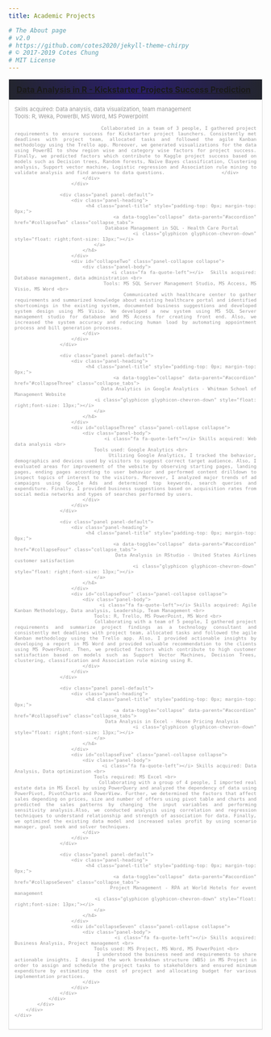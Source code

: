 ```yaml
---
title: Academic Projects

# The About page
# v2.0
# https://github.com/cotes2020/jekyll-theme-chirpy
# © 2017-2019 Cotes Chung
# MIT License
---
```

<head>
	<style>
		.container-portfolio { 
			position: relative; 
			width: 100%; 
			margin: 0 auto; 
			-webkit-transition: all 1s ease;
			-moz-transition: all 1s ease;
			-o-transition: all 1s ease;
			transition: all 1s ease;	
		}

		#filters {
			margin:1%;
			padding:0;
			list-style:none;
			display: inline-block;

		}

		#filters li {
			float:left;
			text-align: center;
		}

		#filters li span {
			display: block;
			padding:5px 20px;		
			text-decoration:none;
			color:#fff;
			cursor: pointer;
			background: #577285;
			margin: 2px;
		}

		#filters li span.active {
			color:#fff;
		}

		#portfoliolist .portfolio {
			-webkit-box-sizing: border-box;
			-moz-box-sizing: border-box;
			-o-box-sizing: border-box;
			width:31%;
			margin:1%;
			display:none;
			float:left;
			overflow:hidden;
		}

		.portfolio-wrapper {
			overflow:hidden;
			position: relative !important;
			background: #666;
			cursor:pointer;
		}

		.portfolio img {
			max-width:100%;
			position: relative;
		}

		.portfolio .label {
			position: absolute;
			width: 100%;
			height:40px;
			bottom:-40px;
			display: block !important;
		}

		.portfolio .label-bg {
			width: 100%;
			height:100%;
			position: absolute;
			top:0;
			left:0;
		}

		.portfolio .label-text {
			color:#fff;
			position: relative;
			z-index:500;
			padding:5px 8px;
			font-weight:300;
		}

		.portfolio .text-title {
			display:block;
			font-size:13px;
			margin: 1px;
			color : #fff;
			text-transform:capitalize;
		}
		#fancybox-title {
			margin-left: 10px !important;
			width: 380px !important;
			bottom: 10px !important;
			display: block !important;
		}


		@media only screen and (max-width: 767px) {

			#portfoliolist .portfolio {
				width:48%;
				margin:1%;
			}	

			.widget-profil,
			.flexy_content {
				margin-left: 10px;
				margin-right: 10px;
			}

		}

		@media only screen and (max-width: 550px) {

			#filters li  {
				width: 100%;
			}

			#profile .cycle-slideshow {
				display: none;
			}

		}

		/* #Clearing */
		/* Self Clearing Goodness */
		.container:after { content: "\0020"; display: block; height: 0; clear: both; visibility: hidden; }

		.clearfix:before,
		.clearfix:after,
		.row:before,
		.row:after {
			content: '\0020';
			display: block;
			overflow: hidden;
			visibility: hidden;
			width: 0;
			height: 0; }
		.row:after,
		.clearfix:after {
			clear: both; }
		.row,
		.clearfix {
			zoom: 1; }

		.clear {
			clear: both;
			display: block;
			overflow: hidden;
			visibility: hidden;
			width: 0;
			height: 0;
		}
		.content_2 {
			height: 580px;
			-webkit-box-sizing:border-box;
			-moz-box-sizing:border-box;
			box-sizing:border-box;		
		}
		.bottom-p .panel-body {
			padding: 15px;
			color: #999 !important;
			font-size: 14px;
			font-family: 'Lato', sans-serif;
		}
		.bottom-p .panel-group .panel {
			border-radius:0px;
		}
		.bottom-p .panel-heading {
			border-top-right-radius: 0px;
			border-top-left-radius: 0px;
			padding: 10px 15px;
		}
		#profile .bottom-p  {
			margin-top: 20px;
		}
		#profile .bottom-p p {
			border-left:0;
		}
		#profile .bottom-p h3 {
			margin-top: 60px;
			margin-bottom: 20px;
		}
		.bottom-p .panel-body {
			padding: 11px;
			font-size: 11px;
			text-align: justify;
		}
		.bottom-p .panel-group .panel {
			border-radius:0px;
		}
		.bottom-p .panel-group .panel-heading {
			border-radius:1px;
			border-color:#fff;
			background-image: radial-gradient( circle, rgba(42, 30, 107, 1) 0%, rgba(35, 37, 46, 1) 100%);
			color:white;
		}
		.collapse {
			display: none
		}
		.collapse.in {
			display: block
		}
		.collapsing {
			position: relative;
			height: 0;
			overflow: hidden;
			-webkit-transition: height .35s ease;
			transition: height .35s ease
		}
		.navbar-collapse.in {
			overflow-y: auto
		}
		.navbar-collapse.in {
			overflow-y: visible
		}
		.panel {
    margin-bottom: 20px;
    background-color: #fff;
    border: 1px solid transparent;
    border-radius: 4px;
    -webkit-box-shadow: 0 1px 1px rgba(0, 0, 0, 0.05);
    box-shadow: 0 1px 1px rgba(0, 0, 0, 0.05)
}
.panel-body {
    padding: 15px
}
.panel-body:before,
.panel-body:after {
    display: table;
    content: " "
}
.panel-body:after {
    clear: both
}
.panel-body:before,
.panel-body:after {
    display: table;
    content: " "
}
.panel-body:after {
    clear: both
}
.panel>.list-group {
    margin-bottom: 0
}
.panel>.list-group .list-group-item {
    border-width: 1px 0
}
.panel>.list-group .list-group-item:first-child {
    border-top-right-radius: 0;
    border-top-left-radius: 0
}
.panel>.list-group .list-group-item:last-child {
    border-bottom: 0
}
.panel-heading+.list-group .list-group-item:first-child {
    border-top-width: 0
}
.panel>.table,
.panel>.table-responsive>.table {
    margin-bottom: 0
}
.panel>.panel-body+.table,
.panel>.panel-body+.table-responsive {
    border-top: 1px solid #ddd
}
.panel>.table>tbody:first-child th,
.panel>.table>tbody:first-child td {
    border-top: 0
}
.panel>.table-bordered,
.panel>.table-responsive>.table-bordered {
    border: 0
}
.panel>.table-bordered>thead>tr>th:first-child,
.panel>.table-responsive>.table-bordered>thead>tr>th:first-child,
.panel>.table-bordered>tbody>tr>th:first-child,
.panel>.table-responsive>.table-bordered>tbody>tr>th:first-child,
.panel>.table-bordered>tfoot>tr>th:first-child,
.panel>.table-responsive>.table-bordered>tfoot>tr>th:first-child,
.panel>.table-bordered>thead>tr>td:first-child,
.panel>.table-responsive>.table-bordered>thead>tr>td:first-child,
.panel>.table-bordered>tbody>tr>td:first-child,
.panel>.table-responsive>.table-bordered>tbody>tr>td:first-child,
.panel>.table-bordered>tfoot>tr>td:first-child,
.panel>.table-responsive>.table-bordered>tfoot>tr>td:first-child {
    border-left: 0
}
.panel>.table-bordered>thead>tr>th:last-child,
.panel>.table-responsive>.table-bordered>thead>tr>th:last-child,
.panel>.table-bordered>tbody>tr>th:last-child,
.panel>.table-responsive>.table-bordered>tbody>tr>th:last-child,
.panel>.table-bordered>tfoot>tr>th:last-child,
.panel>.table-responsive>.table-bordered>tfoot>tr>th:last-child,
.panel>.table-bordered>thead>tr>td:last-child,
.panel>.table-responsive>.table-bordered>thead>tr>td:last-child,
.panel>.table-bordered>tbody>tr>td:last-child,
.panel>.table-responsive>.table-bordered>tbody>tr>td:last-child,
.panel>.table-bordered>tfoot>tr>td:last-child,
.panel>.table-responsive>.table-bordered>tfoot>tr>td:last-child {
    border-right: 0
}
.panel>.table-bordered>thead>tr:last-child>th,
.panel>.table-responsive>.table-bordered>thead>tr:last-child>th,
.panel>.table-bordered>tbody>tr:last-child>th,
.panel>.table-responsive>.table-bordered>tbody>tr:last-child>th,
.panel>.table-bordered>tfoot>tr:last-child>th,
.panel>.table-responsive>.table-bordered>tfoot>tr:last-child>th,
.panel>.table-bordered>thead>tr:last-child>td,
.panel>.table-responsive>.table-bordered>thead>tr:last-child>td,
.panel>.table-bordered>tbody>tr:last-child>td,
.panel>.table-responsive>.table-bordered>tbody>tr:last-child>td,
.panel>.table-bordered>tfoot>tr:last-child>td,
.panel>.table-responsive>.table-bordered>tfoot>tr:last-child>td {
    border-bottom: 0
}
.panel>.table-responsive {
    margin-bottom: 0;
    border: 0
}
.panel-heading {
    padding: 10px 15px;
    border-bottom: 1px solid transparent;
    border-top-right-radius: 3px;
    border-top-left-radius: 3px
}
.panel-heading>.dropdown .dropdown-toggle {
    color: inherit
}
.panel-title {
    margin-top: 0;
    margin-bottom: 0;
    font-size: 16px;
    color: inherit
}
.panel-title>a {
    color: inherit
}
.panel-footer {
    padding: 10px 15px;
    background-color: #f5f5f5;
    border-top: 1px solid #ddd;
    border-bottom-right-radius: 3px;
    border-bottom-left-radius: 3px
}
.panel-group .panel {
    margin-bottom: 0;
    overflow: hidden;
    border-radius: 4px
}
.panel-group .panel+.panel {
    margin-top: 5px
}
.panel-group .panel-heading {
    border-bottom: 0
}
.panel-group .panel-heading+.panel-collapse .panel-body {
    border-top: 1px solid #ddd
}
.panel-group .panel-footer {
    border-top: 0
}
.panel-group .panel-footer+.panel-collapse .panel-body {
    border-bottom: 1px solid #ddd
}
.panel-default {
    border-color: #ddd
}
.panel-default>.panel-heading {
    color: #333;
    background-color: #f5f5f5;
    border-color: #ddd
}
.panel-default>.panel-heading+.panel-collapse .panel-body {
    border-top-color: #ddd
}
.panel-default>.panel-footer+.panel-collapse .panel-body {
    border-bottom-color: #ddd
}
.panel-primary {
    border-color: #428bca
}
.panel-primary>.panel-heading {
    color: #fff;
    background-color: #428bca;
    border-color: #428bca
}
.panel-primary>.panel-heading+.panel-collapse .panel-body {
    border-top-color: #428bca
}
.panel-primary>.panel-footer+.panel-collapse .panel-body {
    border-bottom-color: #428bca
}
.panel-success {
    border-color: #d6e9c6
}
.panel-success>.panel-heading {
    color: #3c763d;
    background-color: #dff0d8;
    border-color: #d6e9c6
}
.panel-success>.panel-heading+.panel-collapse .panel-body {
    border-top-color: #d6e9c6
}
.panel-success>.panel-footer+.panel-collapse .panel-body {
    border-bottom-color: #d6e9c6
}
.panel-warning {
    border-color: #faebcc
}
.panel-warning>.panel-heading {
    color: #8a6d3b;
    background-color: #fcf8e3;
    border-color: #faebcc
}
.panel-warning>.panel-heading+.panel-collapse .panel-body {
    border-top-color: #faebcc
}
.panel-warning>.panel-footer+.panel-collapse .panel-body {
    border-bottom-color: #faebcc
}
.panel-danger {
    border-color: #ebccd1
}
.panel-danger>.panel-heading {
    color: #a94442;
    background-color: #f2dede;
    border-color: #ebccd1
}
.panel-danger>.panel-heading+.panel-collapse .panel-body {
    border-top-color: #ebccd1
}
.panel-danger>.panel-footer+.panel-collapse .panel-body {
    border-bottom-color: #ebccd1
}
.panel-info {
    border-color: #bce8f1
}
.panel-info>.panel-heading {
    color: #31708f;
    background-color: #d9edf7;
    border-color: #bce8f1
}
.panel-info>.panel-heading+.panel-collapse .panel-body {
    border-top-color: #bce8f1
}
.panel-info>.panel-footer+.panel-collapse .panel-body {
    border-bottom-color: #bce8f1
}
.bottom-p .panel-group .panel-heading. panel-title a:hover{
    color: #fff !important;
    border-bottom: 1px solid #fff;
}
	</style>
</head>

<div id="portfolio" class="content_2">
<!-- service 2 -->
	<div class="row">
		<div class="col-md-12">
			<div class="bottom-p">
				<div class="panel-group" id="accordion">
					<div class="panel panel-default">
						<div class="panel-heading">
							<h4 class="panel-title" style="padding-top: 0px; margin-top: 0px;">
								<a data-toggle="collapse" data-parent="#accordion" href="#collapseOne" class="collapse_tabs">
									Data Analysis in R - Kickstarter Projects Success Prediction
									<i class="glyphicon glyphicon-chevron-up" style="float: right;font-size: 13px;"></i>
								</a>
							</h4>
						</div>
						<div id="collapseOne" class="panel-collapse collapse in">
							<div class="panel-body">
								<i class="fa fa-quote-left"></i> Skills acquired: Data analysis, data visualization, team management <br>
								Tools: R, Weka, PowerBI, MS Word, MS Powerpoint <br>

								Collaborated in a team of 3 people, I gathered project requirements to ensure success for Kickstarter project launchers. Consistently met deadlines with project team, allocated tasks and followed the agile Kanban methodology using the Trello app. Moreover, we generated visualizations for the data using PowerBI to show region wise and category wise factors for project success. Finally, we predicted factors which contribute to Kaggle project success based on models such as Decision trees, Random forests, Naïve Bayes classification, Clustering analysis, Support vector machine, Logistic regression and Association rule mining to validate analysis and find answers to data questions.                    </div>
							</div>
						</div>
					
					<div class="panel panel-default">
						<div class="panel-heading">
							<h4 class="panel-title" style="padding-top: 0px; margin-top: 0px;">
								<a data-toggle="collapse" data-parent="#accordion" href="#collapseTwo" class="collapse_tabs">
									Database Management in SQL - Health Care Portal
									<i class="glyphicon glyphicon-chevron-down" style="float: right;font-size: 13px;"></i>
								</a>
							</h4>
						</div>
						<div id="collapseTwo" class="panel-collapse collapse">
							<div class="panel-body">
								<i class="fa fa-quote-left"></i>  Skills acquired: Database management, data administration <br>
								Tools: MS SQL Server Management Studio, MS Access, MS Visio, MS Word <br> 
								Communicated with healthcare center to gather requirements and summarized knowledge about existing healthcare portal and identified shortcomings in the existing system, documented business suggestions and developed system design using MS Visio. We developed a new system using MS SQL Server management studio for database and MS Access for creating front end. Also, we increased the system accuracy and reducing human load by automating appointment process and bill generation processes.
							</div>
						</div>
					</div>
					
					<div class="panel panel-default">
						<div class="panel-heading">
							<h4 class="panel-title" style="padding-top: 0px; margin-top: 0px;">
								<a data-toggle="collapse" data-parent="#accordion" href="#collapseThree" class="collapse_tabs">
								Data Analytics in Google Analytics - Whitman School of Management Website
								<i class="glyphicon glyphicon-chevron-down" style="float: right;font-size: 13px;"></i>
								</a>
							</h4>
						</div>
						<div id="collapseThree" class="panel-collapse collapse">
							<div class="panel-body">
								<i class="fa fa-quote-left"></i> Skills acquired: Web data analysis <br>
								Tools used: Google Analytics <br>
								Utilizing Google Analytics, I tracked the behavior, demographics and devices used by visitors to suggest correct target audience. Also, I evaluated areas for improvement of the website by observing starting pages, landing pages, ending pages according to user behavior and performed content drilldown to inspect topics of interest to the visitors. Moreover, I analyzed major trends of ad campaigns using Google Ads and determined top keywords, search queries and expenditure. Finally, I provided business suggestions based on acquisition rates from social media networks and types of searches performed by users.
							</div>
						</div>
					</div>
					
					<div class="panel panel-default">
						<div class="panel-heading">
							<h4 class="panel-title" style="padding-top: 0px; margin-top: 0px;">
								<a data-toggle="collapse" data-parent="#accordion" href="#collapseFour" class="collapse_tabs">
									Data Analysis in RStudio - United States Airlines customer satisfaction
									<i class="glyphicon glyphicon-chevron-down" style="float: right;font-size: 13px;"></i> 
								</a>
							</h4>
						</div>
						<div id="collapseFour" class="panel-collapse collapse">
							<div class="panel-body">
								<i class="fa fa-quote-left"></i> Skills acquired: Agile Kanban Methodology, Data analysis, Leadership, Team Management <br>
								Tools: R, Trello, MS PowerPoint, MS Word <br>
								Collaborating with a team of 5 people, I gathered project requirements and summarize project findings as a technology consultant and consistently met deadlines with project team, allocated tasks and followed the agile Kanban methodology using the Trello app. Also, I provided actionable insights by developing a report in MS Word and provided valuable recommendation to the clients using MS PowerPoint. Then, we predicted factors which contribute to high customer satisfaction based on models such as Support Vector Machines, Decision Trees, clustering, classification and Association rule mining using R.
							</div>
						</div>
					</div>
					
					<div class="panel panel-default">
						<div class="panel-heading">
							<h4 class="panel-title" style="padding-top: 0px; margin-top: 0px;">
								<a data-toggle="collapse" data-parent="#accordion" href="#collapseFive" class="collapse_tabs">
									Data Analysis in Excel - House Pricing Analysis
									<i class="glyphicon glyphicon-chevron-down" style="float: right;font-size: 13px;"></i> 
								</a>
							</h4>
						</div>
						<div id="collapseFive" class="panel-collapse collapse">
							<div class="panel-body">
								<i class="fa fa-quote-left"></i> Skills acquired: Data Analysis, Data optimization <br>
								Tools required: MS Excel <br>
								Collaborating with a group of 4 people, I imported real estate data in MS Excel by using PowerQuery and analyzed the dependency of data using PowerPivot, PivotCharts and PowerView. Further, we determined the factors that affect sales depending on prices, size and number of offers using pivot table and charts and predicted the sales patterns by changing the input variables and performing sensitivity analysis.Also, we conducted analysis using correlation and regression techniques to understand relationship and strength of association for data. Finally, we optimized the existing data model and increased sales profit by using scenario manager, goal seek and solver techniques.
							</div>
						</div>
					</div>
					
					<div class="panel panel-default">
						<div class="panel-heading">
							<h4 class="panel-title" style="padding-top: 0px; margin-top: 0px;">
								<a data-toggle="collapse" data-parent="#accordion" href="#collapseSeven" class="collapse_tabs">
								Project Management - RPA at World Hotels for event management
								<i class="glyphicon glyphicon-chevron-down" style="float: right;font-size: 13px;"></i> 
								</a>
							</h4>
						</div>
						<div id="collapseSeven" class="panel-collapse collapse">
							<div class="panel-body">
								<i class="fa fa-quote-left"></i> Skills acquired: Business Analysis, Project management <br>
								Tools used: MS Project, MS Word, MS PowerPoint <br>
								I understood the business need and requirements to share actionable insights. I designed the work breakdown structure (WBS) in MS Project in order to assign and schedule the project tasks to stakeholders and ensured minimum expenditure by estimating the cost of project and allocating budget for various implementation practices.
							</div>
						</div>
					</div>
				</div>
			</div>
		</div>
	</div>
</div>